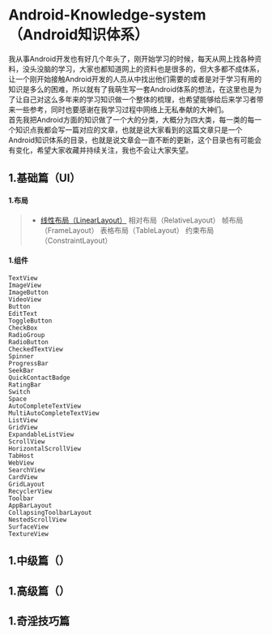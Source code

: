 # Android-Knowledge-system（Android知识体系）

我从事Android开发也有好几个年头了，刚开始学习的时候，每天从网上找各种资料，没头没脑的学习，大家也都知道网上的资料也是很多的，但大多都不成体系，让一个刚开始接触Android开发的人员从中找出他们需要的或者是对于学习有用的知识是多么的困难，所以就有了我萌生写一套Android体系的想法，在这里也是为了让自己对这么多年来的学习知识做一个整体的梳理，也希望能够给后来学习者带来一些参考，同时也要感谢在我学习过程中网络上无私奉献的大神们。  
首先我把Android方面的知识做了一个大的分类，大概分为四大类，每一类的每一个知识点我都会写一篇对应的文章，也就是说大家看到的这篇文章只是一个Android知识体系的目录，也就是说文章会一直不断的更新，这个目录也有可能会有变化，希望大家收藏并持续关注，我也不会让大家失望。

## 1.基础篇（UI）

#### 1.布局


> * [线性布局（LinearLayout）](线性布局（LinearLayout）.md)
> 相对布局（RelativeLayout）
> 帧布局（FrameLayout）
> 表格布局（TableLayout）
> 约束布局（ConstraintLayout）


#### 1.组件

```
TextView
ImageView
ImageButton
VideoView
Button
EditText
ToggleButton
CheckBox
RadioGroup
RadioButton
CheckedTextView
Spinner
ProgressBar
SeekBar
QuickContactBadge
RatingBar
Switch
Space
AutoCompleteTextView
MultiAutoCompleteTextView
ListView
GridView
ExpandableListView
ScrollView
HorizontalScrollView
TabHost
WebView
SearchView
CardView
GridLayout
RecyclerView
Toolbar
AppBarLayout
CollapsingToolbarLayout
NestedScrollView
SurfaceView
TextureView
```

## 1.中级篇（）

## 1.高级篇（）

## 1.奇淫技巧篇



